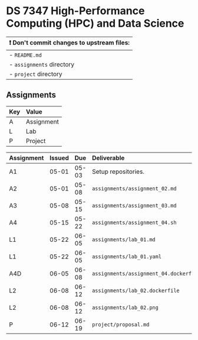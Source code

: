 # DS 7347 High-Performance Computing (HPC) and Data Science

| :exclamation: Don't commit changes to upstream files: |
|-------------------------------------------------------|
| - `README.md`                                         |
| - `assignments` directory                             |
| - `project` directory                                 |


## Assignments

| Key | Value      |
| :-- | :--------- |
| A   | Assignment |
| L   | Lab        |
| P   | Project    |

| Assignment | Issued | Due   | Deliverable                    |
| :--------- | :----- | :---- | :----------------------------- |
| A1         | 05-01  | 05-03 | Setup repositories.            |
| A2         | 05-01  | 05-08 | `assignments/assignment_02.md` |
| A3         | 05-08  | 05-15 | `assignments/assignment_03.md` |
| A4         | 05-15  | 05-22 | `assignments/assignment_04.sh` |
| L1         | 05-22  | 06-05 | `assignments/lab_01.md` |
| L1         | 05-22  | 06-05 | `assignments/lab_01.yaml` |
| A4D        | 06-05  | 06-08 | `assignments/assignment_04.dockerfile` |
| L2         | 06-08  | 06-12 | `assignments/lab_02.dockerfile` |
| L2         | 06-08  | 06-12 | `assignments/lab_02.png` |
| P          | 06-12  | 06-19 | `project/proposal.md` |


